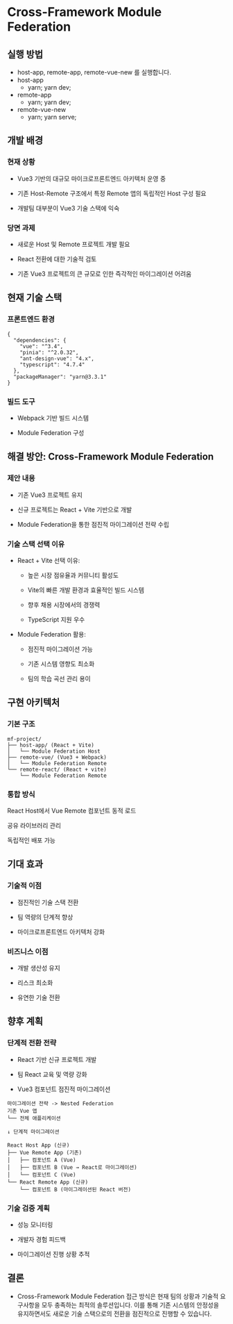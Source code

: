 # Cross-Framework Module Federation

## 실행 방법
- host-app, remote-app, remote-vue-new 를 실행합니다.
- host-app
  - yarn; yarn dev;
- remote-app
  - yarn; yarn dev;
- remote-vue-new
  - yarn; yarn serve;
  
## 개발 배경
### 현재 상황
- Vue3 기반의 대규모 마이크로프론트엔드 아키텍처 운영 중
  
- 기존 Host-Remote 구조에서 특정 Remote 앱의 독립적인 Host 구성 필요
  
- 개발팀 대부분이 Vue3 기술 스택에 익숙

### 당면 과제

- 새로운 Host 및 Remote 프로젝트 개발 필요

- React 전환에 대한 기술적 검토

- 기존 Vue3 프로젝트의 큰 규모로 인한 즉각적인 마이그레이션 어려움

## 현재 기술 스택

### 프론트엔드 환경

```
{
  "dependencies": {
    "vue": "^3.4",
    "pinia": "^2.0.32",
    "ant-design-vue": "4.x",
    "typescript": "4.7.4"
  },
  "packageManager": "yarn@3.3.1"
}
```

### 빌드 도구

- Webpack 기반 빌드 시스템

- Module Federation 구성

## 해결 방안: Cross-Framework Module Federation

### 제안 내용

- 기존 Vue3 프로젝트 유지

- 신규 프로젝트는 React + Vite 기반으로 개발

- Module Federation을 통한 점진적 마이그레이션 전략 수립

### 기술 스택 선택 이유

- React + Vite 선택 이유:

  - 높은 시장 점유율과 커뮤니티 활성도

  - Vite의 빠른 개발 환경과 효율적인 빌드 시스템

  - 향후 채용 시장에서의 경쟁력

  - TypeScript 지원 우수

- Module Federation 활용:

  - 점진적 마이그레이션 가능

  - 기존 시스템 영향도 최소화

  - 팀의 학습 곡선 관리 용이

## 구현 아키텍처

### 기본 구조

```
mf-project/
├── host-app/ (React + Vite)
│   └── Module Federation Host
├── remote-vue/ (Vue3 + Webpack)
│   └── Module Federation Remote
└── remote-react/ (React + vite)
    └── Module Federation Remote
```

### 통합 방식

React Host에서 Vue Remote 컴포넌트 동적 로드

공유 라이브러리 관리

독립적인 배포 가능

## 기대 효과

### 기술적 이점

- 점진적인 기술 스택 전환

- 팀 역량의 단계적 향상

- 마이크로프론트엔드 아키텍처 강화

### 비즈니스 이점

- 개발 생산성 유지

- 리스크 최소화

- 유연한 기술 전환

## 향후 계획

### 단계적 전환 전략

- React 기반 신규 프로젝트 개발

- 팀 React 교육 및 역량 강화

- Vue3 컴포넌트 점진적 마이그레이션

```
마이그레이션 전략 -> Nested Federation
기존 Vue 앱
└── 전체 애플리케이션

↓ 단계적 마이그레이션

React Host App (신규)
├── Vue Remote App (기존)
│   ├── 컴포넌트 A (Vue)
│   ├── 컴포넌트 B (Vue → React로 마이그레이션)
│   └── 컴포넌트 C (Vue)
└── React Remote App (신규)
    └── 컴포넌트 B (마이그레이션된 React 버전)
```

### 기술 검증 계획

- 성능 모니터링

- 개발자 경험 피드백

- 마이그레이션 진행 상황 추적

## 결론

- Cross-Framework Module Federation 접근 방식은 현재 팀의 상황과 기술적 요구사항을 모두 충족하는 최적의 솔루션입니다. 이를 통해 기존 시스템의 안정성을 유지하면서도 새로운 기술 스택으로의 전환을 점진적으로 진행할 수 있습니다.
